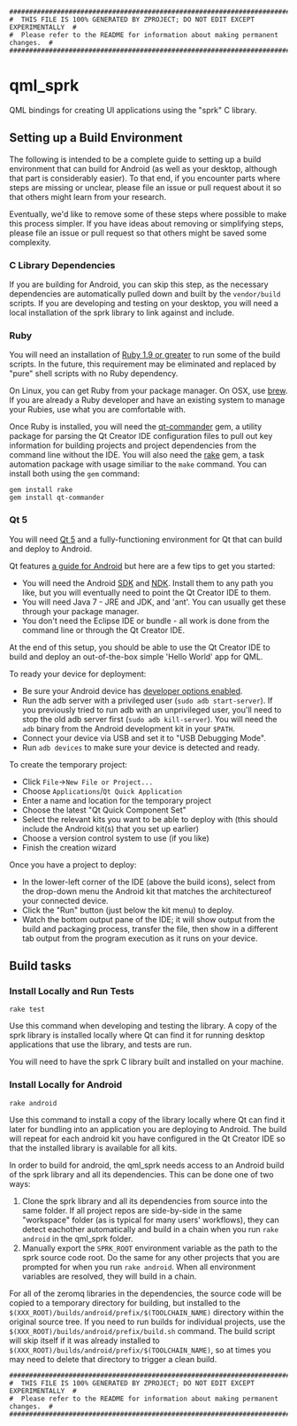 ```
################################################################################
#  THIS FILE IS 100% GENERATED BY ZPROJECT; DO NOT EDIT EXCEPT EXPERIMENTALLY  #
#  Please refer to the README for information about making permanent changes.  #
################################################################################
```
# qml_sprk

QML bindings for creating UI applications using the "sprk" C library.

## Setting up a Build Environment

The following is intended to be a complete guide to setting up a build 
environment that can build for Android (as well as your desktop, although 
that part is considerably easier). To that end, if you encounter parts 
where steps are missing or unclear, please file an issue or pull request 
about it so that others might learn from your research.

Eventually, we'd like to remove some of these steps where possible to make 
this process simpler. If you have ideas about removing or simplifying steps, 
please file an issue or pull request so that others might be saved some complexity.

### C Library Dependencies

If you are building for Android, you can skip this step, as the necessary 
dependencies are automatically pulled down and built by the `vendor/build` 
scripts. If you are developing and testing on your desktop, you will need 
a local installation of the sprk library to link against and include.

### Ruby

You will need an installation of 
[Ruby 1.9 or greater](https://www.ruby-lang.org/en/downloads/) 
to run some of the build scripts. In the future, this requirement may be 
eliminated and replaced by "pure" shell scripts with no Ruby dependency.

On Linux, you can get Ruby from your package manager. On OSX, use 
[brew](http://brew.sh/). If you are already a Ruby developer and have an 
existing system to manage your Rubies, use what you are comfortable with.

Once Ruby is installed, you will need the 
[qt-commander](https://github.com/jemc/qt-commander) gem, a utility package 
for parsing the Qt Creator IDE configuration files to pull out key information 
for building projects and project dependencies from the command line without 
the IDE. You will also need the [rake](https://github.com/jimweirich/rake) 
gem, a task automation package with usage similiar to the `make` command. 
You can install both using the `gem` command:
```
gem install rake
gem install qt-commander
```

### Qt 5

You will need [Qt 5](http://www.qt.io/download-open-source/) and a 
fully-functioning environment for Qt that can build and deploy to Android.

Qt features [a guide for Android](http://qt-project.org/doc/qt-5/android-support.html) 
but here are a few tips to get you started:

* You will need the Android [SDK](https://developer.android.com/sdk/index.html) 
and [NDK](https://developer.android.com/tools/sdk/ndk/index.html). 
Install them to any path you like, but you will eventually need to point 
the Qt Creator IDE to them.
* You will need Java 7 - JRE and JDK, and 'ant'. You can usually get 
these through your package manager.
* You don't need the Eclipse IDE or bundle - all work is done from the 
command line or through the Qt Creator IDE.

At the end of this setup, you should be able to use the Qt Creator IDE to 
build and deploy an out-of-the-box simple 'Hello World' app for QML.

To ready your device for deployment:

* Be sure your Android device has 
[developer options enabled](http://developer.android.com/tools/device.html#developer-device-options).
* Run the adb server with a privileged user (`sudo adb start-server`). 
If you previously tried to run adb with an unprivileged user, you'll need 
to stop the old adb server first (`sudo adb kill-server`). You will need 
the `adb` binary from the Android development kit in your `$PATH`.
* Connect your device via USB and set it to "USB Debugging Mode".
* Run `adb devices` to make sure your device is detected and ready.

To create the temporary project:

* Click `File`->`New File or Project...`
* Choose `Applications`/`Qt Quick Application`
* Enter a name and location for the temporary project
* Choose the latest "Qt Quick Component Set"
* Select the relevant kits you want to be able to deploy with (this should 
include the Android kit(s) that you set up earlier)
* Choose a version control system to use (if you like)
* Finish the creation wizard

Once you have a project to deploy:

* In the lower-left corner of the IDE (above the build icons), 
select from the drop-down menu the Android kit that matches the 
architectureof your connected device.
* Click the "Run" button (just below the kit menu) to deploy.
* Watch the bottom output pane of the IDE; it will show output from 
the build and packaging process, transfer the file, then show in a 
different tab output from the program execution as it runs on your device.

## Build tasks

### Install Locally and Run Tests
```
rake test
```

Use this command when developing and testing the library. A copy of the 
sprk library is installed locally where Qt can find it for 
running desktop applications that use the library, and tests are run.

You will need to have the sprk C library built and installed on your machine.

### Install Locally for Android
```
rake android
```

Use this command to install a copy of the library locally where Qt can find 
it later for bundling into an application you are deploying to Android. 
The build will repeat for each android kit you have configured in the Qt 
Creator IDE so that the installed library is available for all kits.

In order to build for android, the qml_sprk needs access to 
an Android build of the sprk library and all its dependencies. 
This can be done one of two ways:

1. Clone the sprk library and all its dependencies from source 
into the same folder. If all project repos are side-by-side in the same 
"workspace" folder (as is typical for many users' workflows), they can 
detect eachother automatically and build in a chain when you run 
`rake android` in the qml_sprk folder.
2. Manually export the `SPRK_ROOT` environment variable as the path 
to the sprk source code root. Do the same for any other projects 
that you are prompted for when you run `rake android`. When all environment 
variables are resolved, they will build in a chain.

For all of the zeromq libraries in the dependencies, the source code will 
be copied to a temporary directory for building, but installed to the 
`$(XXX_ROOT)/builds/android/prefix/$(TOOLCHAIN_NAME)` directory within 
the original source tree. If you need to run builds for individual projects, 
use the `$(XXX_ROOT)/builds/android/prefix/build.sh` command. The build 
script will skip itself if it was already installed to 
`$(XXX_ROOT)/builds/android/prefix/$(TOOLCHAIN_NAME)`, so at times you 
may need to delete that directory to trigger a clean build.

```
################################################################################
#  THIS FILE IS 100% GENERATED BY ZPROJECT; DO NOT EDIT EXCEPT EXPERIMENTALLY  #
#  Please refer to the README for information about making permanent changes.  #
################################################################################
```
